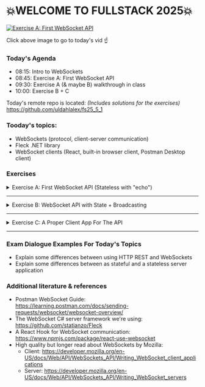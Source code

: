 # 💥WELCOME TO FULLSTACK 2025💥

[![Exercise A: First WebSocket API](https://img.youtube.com/vi/G5b1Zd367sA/0.jpg)](https://www.youtube.com/watch?v=G5b1Zd367sA)

Click above image to go to today's vid ☝️

### Today's Agenda

- 08:15: Intro to WebSockets
- 08:45: Exercise A: First WebSocket API
- 09:30: Exercise A (& maybe B) walkthrough in class
- 10:00: Exercise B + C


[//]: # (github repo link uldahlalex/fs25_5_1)
Today's remote repo is located: *(Includes solutions for the exercises)*
<a href="https://github.com/uldahlalex/fs25_5_1" target="_blank" rel="noopener noreferrer">https://github.com/uldahlalex/fs25_5_1</a>

### Tooday's topics:

- WebSockets (protocol, client-server communication)
- Fleck .NET library
- WebSocket clients (React, built-in browser client, Postman Desktop client)

### Exercises


<!-- #region ex A -->




<div>
<details>
    <summary>Exercise A: First WebSocket API (Stateless with "echo")</summary>

<div style="margin: 20px; padding: 5px; box-shadow: 10px 10px 10px black;">

#### Difficulty: ★☆☆☆☆

#### Task

Create a .NET WebSocket API with Fleck.
We aim to make the most basic WS server: "Stateless" (API doesn't retain data) and only "echos" client messages (gives
back what it receives).

![img.png](assets/pm_hello_world.png)

#### Instructions

Install "Fleck" as Nuget to a .NET Web project.

You may follow the "Example" from the README.md here:
<https://github.com/statianzo/Fleck>

*Tip: Add some logic to "stall" the application after starting the server. Otherwise, it will just stop once the end of
file is reached. You may use this snippet:*

```csharp
Console.ReadLine();
```

**How to test it works**

We need a client to use the WS API now. Use **both** ways described below to test your API (manual testing).

**First way: Use Postman Desktop's WebSocket Client:**

You can Download Postman Desktop client here (the browser version doesn't have WebSocket capability):

*Tip: You can download my Fullstack2025 Postman Workspace. You can find prepared Websocket connections + messages in "
fs_5_1"*

Upon success, you should be able to connect a client and get an echo response from the API upon sending a message:

![img](assets/pm_echo.png)

**Second way: Simple browser app using a single HTML file with JS** (observational exercise)

Open this file: <https://github.com/uldahlalex/fs25_5_1/blob/master/ExerciseASolution/client-app.html>
with your web browser.
Now go to the network tab and inspect "WS" traffic. You should be able to see messages going both ways when chatting
with the API.

![assets/browser.png](assets/browser.png)

</div>


</details>
</div>


<!-- #endregion -->

______


<!-- #region ex B -->




<details>
    <summary>
    Exercise B: WebSocket API with State + Broadcasting</summary>

<div style="margin: 20px; padding: 5px;  box-shadow: 10px 10px 10px grey;">

#### Difficulty: ★⯪☆☆☆

#### Task

When connecting to the API, it should now store the IWebSocketConnection in memory.
When a connection sends a message, loop through all connections and send the messaage to each connection.

#### Testing it

Connect 2 clients (or more) to the same sever and let one client broadcast to others:

![img](assets/broadcast.png)

</div>
</details>





<!-- #endregion B -->

__________

<!-- #region ex C -->

<details>
    <summary>Exercise C: A Proper Client App For The API</summary>

<div style="margin: 20px; padding: 5px;  box-shadow: 10px 10px 10px grey;">


#### Task

Make a small React+Typescript+Vite application where you use the react-use-websocket npm package to facilitate connection with the C# WebSocket API: https://www.npmjs.com/package/react-use-websocket

**There is no singluar end-goal to this exercise: It is just about becoming familiar with the technologies and making observations. Be creative with this one** 

</div>
</details>

<!-- #endregion ex C -->
_________




### Exam Dialogue Examples For Today's Topics
- Explain some differences between using HTTP REST and WebSockets
- Explain some differences between as stateful and a stateless server application

### Additional literature & references
- Postman WebSocket Guide: https://learning.postman.com/docs/sending-requests/websocket/websocket-overview/
- The WebSocket C# server framework we're using: https://github.com/statianzo/Fleck
- A React Hook for WebSocket communication: https://www.npmjs.com/package/react-use-websocket
- High quality but longer read about WebSockets by Mozilla: 
    - Client: https://developer.mozilla.org/en-US/docs/Web/API/WebSockets_API/Writing_WebSocket_client_applications
    - Server: https://developer.mozilla.org/en-US/docs/Web/API/WebSockets_API/Writing_WebSocket_servers
